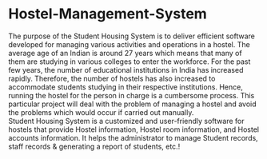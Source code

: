 # Hostel-Management-System
The purpose of the Student Housing System is to deliver efficient software developed for managing various activities and operations in a hostel. The average age of an Indian is around 27 years which means that many of them are studying in various colleges to enter the workforce. For the past few years, the number of educational institutions in India has increased rapidly. Therefore, the number of hostels has also increased to accommodate students studying in their respective institutions. Hence, running the hostel for the person in charge is a cumbersome process. This particular project will deal with the problem of managing a hostel and avoid the problems which would occur if carried out manually.<br>
Student Housing System is a customized and user-friendly software for hostels that provide Hostel information, Hostel room information, and Hostel accounts information. It helps the administrator to manage Student records, staff records & generating a report of students, etc.!

